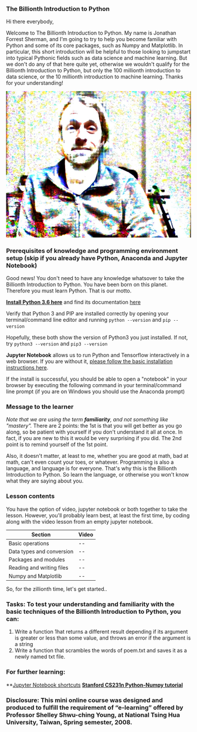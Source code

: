 ### The Billionth Introduction to Python

Hi there everybody,

Welcome to The Billionth Introduction to Python. My name is Jonathan Forrest Sherman, and I'm going to try to help you become familiar with Python and some of its core packages, such as Numpy and Matplotlib. In particular, this short introduction will be helpful to those looking to jumpstart into typical Pythonic fields such as data science and machine learning. But we don't do any of that here quite yet, otherwise we wouldn't qualify for the Billionth Introduction to Python, but only the 100 millionth introduction to data science, or the 10 millionth introduction to machine learning. Thanks for your understanding!

![The Billionth Introduction to Python Instructor: Jonathan Sherman](files/js.jpg)

### Prerequisites of knowledge and programming environment setup (skip if you already have Python, Anaconda and Jupyter Notebook)

Good news! You don't need to have any knowledge whatsover to take the Billionth Introduction to Python. You have been born on this planet. Therefore you must learn Python. That is our motto. 

**[Install Python 3.6 here](https://www.python.org/downloads/)** and find its documentation [here](https://docs.python.org/3/)

Verify that Python 3 and PIP are installed correctly by opening your terminal/command line editor and running
```python --version```
and
```pip --version```

Hopefully, these both show the version of Python3 you just installed. If not, try
```python3 --version```
and
```pip3 --version```

**Jupyter Notebook** allows us to run Python and Tensorflow interactively in a web browser. If you are without it, [please follow the basic installation instructions here](https://jupyter.readthedocs.io/en/latest/install.html). 

If the install is successful, you should be able to open a "notebook" in your browser by executing the following command in your terminal/command line prompt (if you are on Windows you should use the Anaconda prompt)

### Message to the learner

*Note that we are using the term **familiarity**, and not something like "mastery".* There are 2 points: the 1st is that you will get better as you go along, so be patient with yourself if you don't understand it all at once. In fact, if you are new to this it would be very surprising if you did. The 2nd point is to remind yourself of the 1st point. 

Also, it doesn't matter, at least to me, whether you are good at math, bad at math, can't even count your toes, or whatever. Programming is also a language, and language is for everyone. That's why this is the Billionth Introduction to Python. So learn the language, or otherwise you won't know what they are saying about you.

### Lesson contents

You have the option of video, jupyter notebook or both together to take the lesson. However, you'll probably learn best, at least the first time, by coding along with the video lesson from an empty jupyter notebook.

| Section | Video |
|---------|-------|
| Basic operations | -- |
| Data types and conversion | -- |
| Packages and modules | -- |
| Reading and writing files | -- |
| Numpy and Matplotlib | -- |

So, for the zillionth time, let's get started..

### Tasks: To test your understanding and familiarity with the basic techniques of the Billionth Introduction to Python, you can:
1. Write a function 1hat returns a different result depending if its argument is greater or less than some value, and throws an error if the argument is a string
2. Write a function that scrambles the words of poem.txt and saves it as a newly named txt file.

### For further learning:

**[Jupyter Notebook shortcuts](https://towardsdatascience.com/jypyter-notebook-shortcuts-bf0101a98330)
**[Stanford CS231n Python-Numpy tutorial](http://cs231n.github.io/python-numpy-tutorial/)**

### Disclosure: This mini online course was designed and produced to fulfill the requirement of “e-learning” offered by Professor Shelley Shwu-ching Young, at National Tsing Hua University, Taiwan, Spring semester, 2008. 


